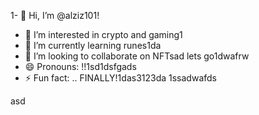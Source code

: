 1- 👋 Hi, I’m @alziz101!
- 👀 I’m interested in crypto and gaming1
- 🌱 I’m currently learning runes1da
- 💞️ I’m looking to collaborate on NFTsad lets go1dwafrw
- 😄 Pronouns: !!1sd1dsfgads
- ⚡ Fun fact: .. FINALLY!1das3123da
  1ssadwafds
<!---11
alziz101/alziz101 is a ✨ special ✨ repository because its `README.md` (this file) appears on your GitHub profile.
You can click the Preview link to take a look at your changes.
--->asd
